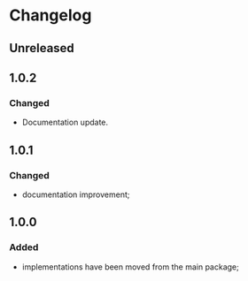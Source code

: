 # Changelog

## Unreleased
## 1.0.2
### Changed
* Documentation update.

## 1.0.1
### Changed
* documentation improvement;

## 1.0.0
### Added
* implementations have been moved from the main package;